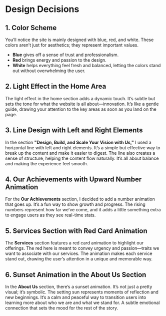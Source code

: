 # Design Decisions

## 1. Color Scheme
You’ll notice the site is mainly designed with blue, red, and white. These colors aren’t just for aesthetics; they represent important values.  
- **Blue** gives off a sense of trust and professionalism.  
- **Red** brings energy and passion to the design.  
- **White** helps everything feel fresh and balanced, letting the colors stand out without overwhelming the user.  

## 2. Light Effect in the Home Area
The light effect in the home section adds a dynamic touch. It’s subtle but sets the tone for what the website is all about—innovation. It’s like a gentle guide, drawing your attention to the key areas as soon as you land on the page.

## 3. Line Design with Left and Right Elements
In the section **"Design, Build, and Scale Your Vision with Us,"** I used a horizontal line with left and right elements. It’s a simple but effective way to break up the content and make it easier to digest. The line also creates a sense of structure, helping the content flow naturally. It’s all about balance and making the experience feel smooth.

## 4. Our Achievements with Upward Number Animation
For the **Our Achievements** section, I decided to add a number animation that goes up. It’s a fun way to show growth and progress. The rising numbers represent how far we’ve come, and it adds a little something extra to engage users as they see real-time stats.

## 5. Services Section with Red Card Animation
The **Services** section features a red card animation to highlight our offerings. The red here is meant to convey urgency and passion—traits we want to associate with our services. The animation makes each service stand out, drawing the user’s attention in a unique and memorable way.

## 6. Sunset Animation in the About Us Section
In the **About Us** section, there’s a sunset animation. It’s not just a pretty visual; it’s symbolic. The setting sun represents moments of reflection and new beginnings. It’s a calm and peaceful way to transition users into learning more about who we are and what we stand for. A subtle emotional connection that sets the mood for the rest of the story.
